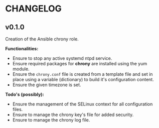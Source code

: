 # CHANGELOG

## v0.1.0

Creation of the Ansible chrony role.

**Functionalities:**

- Ensure to stop any active systemd ntpd service.
- Ensure required packages for **chrony** are installed using the yum module.
- Ensure the `chrony.conf` file is created from a template file and set in place using a variable (dictionary) to build it's configuration content.
- Ensure the given timezone is set.

**Todo's (possibly):**

- Ensure the management of the SELinux context for all configuration files.
- Ensure to manage the chrony key's file for added security.
- Ensure to manage the chrony log file.
